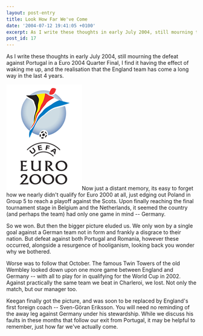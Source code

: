 ```yaml
---
layout: post-entry
title: Look How Far We've Come
date: '2004-07-12 19:41:05 +0100'
excerpt: As I write these thoughts in early July 2004, still mourning the defeat against Portugal in a Euro 2004 Quarter Final, I realise the England team has come a long way in the last 4 years.
post_id: 17
---
```

As I write these thoughts in early July 2004, still mourning the defeat against Portugal in a Euro 2004 Quarter Final, I find it having the effect of waking me up, and the realisation that the England team has come a long way in the last 4 years.

<img class="right" src="/assets/2004/07/euro_2000.png" alt="Euro 2000 logo" />Now just a distant memory, its easy to forget how we nearly didn't qualify for Euro 2000 at all, just edging out Poland in Group 5 to reach a playoff against the Scots. Upon finally reaching the final tournament stage in Belgium and the Netherlands, it seemed the country (and perhaps the team) had only one game in mind -- Germany.

So we won. But then the bigger picture eluded us. We only won by a single goal against a German team not in form and frankly a disgrace to their nation. But defeat against both Portugal and Romania, however these occurred, alongside a resurgence of hooliganism, looking back you wonder why we bothered.

<!--more-->

Worse was to follow that October. The famous Twin Towers of the old Wembley looked down upon one more game between England and Germany -- with all to play for in qualifying for the World Cup in 2002. Against practically the same team we beat in Charleroi, we lost. Not only the match, but our manager too.

Keegan finally got the picture, and was soon to be replaced by England's first foreign coach -- Sven-Göran Eriksson. You will need no reminding of the away leg against Germany under his stewardship. While we discuss his faults in these months that follow our exit from Portugal, it may be helpful to remember, just how far we've actually come.